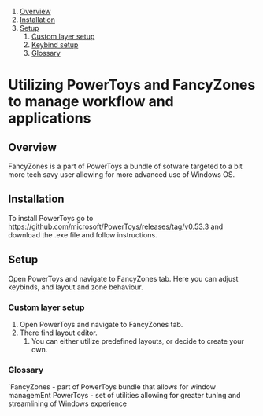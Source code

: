 1. [Overview](#overview)
2. [Installation](#installation)
3. [Setup](#setup)
   1. [Custom layer setup](#custom-layer-setup)
   2. [Keybind setup](#keybind-setup)
   3. [Glossary](#glossary)
<!-- omit in toc -->
# Utilizing PowerToys and FancyZones to manage workflow and applications

## Overview
  FancyZones is a part of PowerToys a bundle of sotware targeted to a bit more tech savy user allowing for more advanced use of Windows OS.
## Installation
  To install PowerToys go to 
  https://github.com/microsoft/PowerToys/releases/tag/v0.53.3
  and download the .exe file and follow instructions.
## Setup
   Open PowerToys and navigate to FancyZones tab.
   Here you can adjust keybinds, and layout and zone behaviour.
### Custom layer setup
  1. Open PowerToys and navigate to FancyZones tab. 
  2. There find layout editor. 
     1. You can either utilize predefined layouts, or decide to create your own.
### Glossary
  `FancyZones - part of PowerToys bundle that allows for window managemEnt
  PowerToys - set of utilities allowing for greater tunIng and streamlining of Windows experience
